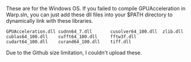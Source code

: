 These are for the Windows OS.
If you failed to compile GPUAcceleration in Warp.sln, you can just add these dll files into your $PATH directory to dynamically link with these libraries.

    GPUAcceleration.dll cudnn64_7.dll       cusolver64_100.dll  zlib.dll   
    cublas64_100.dll    cufft64_100.dll     fftw3f.dll   
    cudart64_100.dll    curand64_100.dll    tiff.dll   

Due to the Github size limitation, I couldn't upload these.